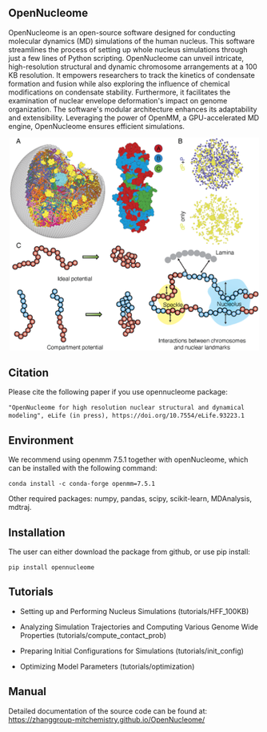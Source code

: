 ## OpenNucleome

OpenNucleome is an open-source software designed for conducting molecular dynamics (MD) simulations of the human nucleus. This software streamlines the process of setting up whole nucleus simulations through just a few lines of Python scripting. OpenNucleome can unveil intricate, high-resolution structural and dynamic chromosome arrangements at a 100 KB resolution. It empowers researchers to track the kinetics of condensate formation and fusion while also exploring the influence of chemical modifications on condensate stability. Furthermore, it facilitates the examination of nuclear envelope deformation's impact on genome organization. The software's modular architecture enhances its adaptability and extensibility. Leveraging the power of OpenMM, a GPU-accelerated MD engine, OpenNucleome ensures efficient simulations.

<p align="center">
<img src="./images/intro_figure.png" width="500px"><img>
</p>

## Citation
Please cite the following paper if you use opennucleome package: 

    "OpenNucleome for high resolution nuclear structural and dynamical modeling", eLife (in press), https://doi.org/10.7554/eLife.93223.1

## Environment

We recommend using openmm 7.5.1 together with openNucleome, which can be installed with the following command: 

```
conda install -c conda-forge openmm=7.5.1
```

Other required packages: numpy, pandas, scipy, scikit-learn, MDAnalysis, mdtraj.

## Installation

The user can either download the package from github, or use pip install:

```
pip install opennucleome
```

## Tutorials 

- Setting up and Performing Nucleus Simulations (tutorials/HFF_100KB)

- Analyzing Simulation Trajectories and Computing Various Genome Wide Properties (tutorials/compute_contact_prob)

- Preparing Initial Configurations for Simulations (tutorials/init_config)

- Optimizing Model Parameters (tutorials/optimization)

## Manual

Detailed documentation of the source code can be found at: https://zhanggroup-mitchemistry.github.io/OpenNucleome/

